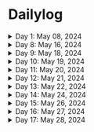 # Dailylog
<details>
<summary>Day 1: May 08, 2024 </summary>

**Today's Progress**: Discovered The Odin project, Learned about the Javascript Engine and runtime, execution context, scoping chain, Hoisting and TDZ

**Thoughts:** 
1.I have understood that Javascript is JIT Compilation Language. The Browser contains Javascript engine, javascript runtime is like a container that has Javascript Engine and all the elements required like WebAPIS, Call back Queues.
2. The code written in Javascript is parsed into an AST (Abstract Syntax Tree) Which then gets converted into machine language and gets executed in the call stack.
3. Before Execution execution contexts are generated, Global execution context gets created from the top level code and the functions get their own execution context.

Overall, for the first time I have understood regarding scoping, the global scope, the function scope, the block Scope. The hoisting of Function declarations , var variables, Let & Const Variables, Function expressions and Arrow Functions

I would want to revise these concepts everyday to expand my understanding in greater detail.

**Link to work:** none

  
</details>

<details>
<summary>Day 8: May 16, 2024 </summary>

**Today's Progress**: Today has been the continuation of yesterday's FCC pyramid generator I have completed. I decided to bring in some changes and build a game out of it.

**Thoughts:** 
1. First of all, I have created, html, css along with js code. I have created events, created field for the user to give input.
2. changing the logic as per the choice user makes using radial buttons, outputting the pyramid on to Document properly all of these tasks took a lot of time for me. I did not know how to print the output exactly on to the document, took help of chat gpt over there.
3. Finally completed the game using space theme.


**Link to work:** [Galactic Glyph - Pyramid generator](https://suchi-291.github.io/GalacticGlyph/)

  
</details>

<details>
<summary>Day 9: May 18, 2024 </summary>

**Today's Progress**: I have worked on revising destructuring arrays, objects and looping over arrays and objects.
**Thoughts:** 
for..of loop is so cool, and being able to access every element of an array and object with out iteration feels very handy. To be able to apply everything I learn, I need to revisit all these topics every now and then.  


**Link to work:** [challenges - 1](https://github.com/suchi-291/JavascriptLessons/blob/3d0f60e6e870fdc52ddfad813e774527ce3f00a3/day19-DataStructures%2CModernOperators%2CStrings/challenges.js) | [challenges - 2](https://github.com/suchi-291/JavascriptLessons/blob/3d0f60e6e870fdc52ddfad813e774527ce3f00a3/day20-DataStructuresModernOperatorsStrings/challenge.js)

  
</details>

<details>
<summary>Day 10: May 19, 2024 </summary>

**Today's Progress**: Solved CodeWars challenges, FCC gradeBook, Solved challenges related to Sets, maps


**Thoughts:** 
Thought of solving leetcode problems but the daily streak challenge required knowing DSA, I am from Non-CS/IT background so DSA feels very alien. I can see the difference in me, back then I hesitated to solve challenges because I couldnt understand the question at least. To me, being able to do this minimum is a reward. I am happy and I believe I will become a good developer soon. I have a phobia of forgetting everything I learnt so, from this week, I am planning on following a revision ritual every wednesday and sunday.
My TO DO list:
- [x] - practice CodeWars 1hr
- [x] - Solve FCC 2hr
- [x] - JS Udemy 4hr
- [x] - Research 30m
- [ ] - Odin project 30m 
      
Today I could not complete the Odin project, I have limited the time for it to 30mins, because I wanted to complete the Udemy course as fast as possible, to be able to start React, in future hopefully I will assign 1 to 2hr for the Odin project.

The problems I faced today, Somehow even though I was getting the output, FCC Javascript Algorithms and Data Structures curriculum I am facing issues while submitting, my code is not getting accepted, so I did not feel so much productive with FCC today.

I thought of solving leetcode problems in the beginning it was solvable but felt drawn to Codewars instead of leetCode, so there I lost 30mins to exploring how leetcode works

I have learnt a little bit of how to deploy code to git from VS Code. But I need to figure out how I can commit files to an already exisiting git repository

**Link to work:**  [notes, JS challenges](https://github.com/suchi-291/JavascriptLessons/tree/229c7bfb2bcaeb10816a2cadaf7142c4a33326b5/day21-DataStructuresModernOperatorsStrings)

  
</details>

<details>
<summary>Day 11: May 20, 2024 </summary>

**Today's Progress**: Solved CodeWars challenges, FCC legacy JS DSA, Working with Strings


**Thoughts:** 
It's fun solving CodeWar problems, today went smooth, I have given most of the time to FCC Legacy Javascript and Algorithms ES6 chapter, I've encountered way more advanced topics which I have not yet covered in my Udemy Course.
My TO DO list:
- [x] - practice CodeWars 1hr
- [x] - Solve FCC 2hr
- [x] - JS Udemy 4hr
- [x] - Research 30m
- [ ] - Odin project 30m 
      
I figured out how to commit from VS code to existing repositories 🥳. I still have some time to complete set task for the Odin project, will update as soon as I cover it, if not It's going to be the first thing I shall be doing in the morning!

**Link to work:**  [notes](https://github.com/suchi-291/JavascriptLessons/tree/f7225323275cfc57a42bc78d325638c63f79c414/day22-DSModernOperatorsStrings)

  
</details>

<details>
<summary>Day 12: May 21, 2024 </summary>

**Today's Progress**: Solved CodeWars challenges, Odin project CLI , Working with Strings


**Thoughts:** 
Today went into going through the unix shell documentation. I have leveled up to 7kyu in CodeWars 💪. Worked with strings using string methods.
My TO DO list:
- [x] - practice CodeWars 1hr
- [ ] - Solve FCC 2hr
- [x] - JS Udemy 4hr
- [x] - Research 30m
- [x] - Odin project 30m 
      
I need to build stuff. I can't do it from scratch at the stage that I am in. I don't want to copy the code either.I have decided to watch a tutorial for just starting out but give my own touch to it and build it from scratch on my own.

**Link to work:**  [notes](https://github.com/suchi-291/JavascriptLessons/)

  
</details>

<details>
<summary>Day 13: May 22, 2024 </summary>

**Today's Progress**: Solved CodeWars challenges, Revised everything


**Thoughts:** 
Today was revision ritual for me. I should become a lot better at coding, today I faced difficulty while solving codewar challenges, the idea was correct but it was the way of syntax that was wrong, it was the usage of truthy and falsy values.
My TO DO list:
- [x] - practice CodeWars 1hr
- [x] - Revision

      
**Link to work:**  [notes](https://www.notion.so/suchitharamachandrapurapu/Revision-Ritual-1-Wed-fc451053aa724611aec572a7f5696aaf?pvs=4)

  
</details>

<details>
<summary>Day 14: May 24, 2024 </summary>

**Today's Progress**: Solved CodeWars challenges, Revised everything, Completed first project from TOP, Halfway through functions.

**Thoughts:** 
Yesterday, I was doubting myself. Then I got to watch a cool youtube video. And my spirit is back, I understood I need to keep my expectations humble.Today I tried solving higher kyu levels in codewars, I could'nt solve them, may be I would have if I sat on them for long, but I had other things I needed to do, so could give it only 3 hours of time, even though my first intention was to put in 1 hour. I have broke something I guess, after setting up git in my VM, I cant do commits from Vs code on my windows. So I'm having to do everythingon Linux and use git commands while do, It's a good thing actually.

My TO DO list:
- [x] - practice CodeWars 1hr
- [ ] - Solve FCC 2hr
- [x] - JS Udemy 4hr
- [x] - Research 30m
- [x] - Odin project 30m 
      
      
**Link to work:**  [notes](https://github.com/suchi-291/JavascriptLessons/tree/9fd2fba206bb242a6b7f3d980d10cfa4ca0f3f40/day24-Functions)

  
</details>

<details>
<summary>Day 15: May 26, 2024 </summary>

**Today's Progress**: Refreshed CSS foundations on the Odin Project

**Thoughts:** 
I can feel the despair kicking in, this is like second time in a week I skipped a day. Today I actually want to build projects along with the course that I am working on. Still I have this feeling of inadequacy if I'm only working on the udemy course. So I have decided to cover the odin foundations js as well, because if the way the curriculum was designed. Too many things on my plate at a time, burn't me out, so I'll be flexible and take things slowly, step by step.
      
**Link to work:**  [odin-exercises](https://github.com/suchi-291/css-exercises-odin.git)

  
</details>

<details>
<summary>Day 16: May 27, 2024 </summary>

**Today's Progress**: Solved Codewar challenges and solved problems while learning call, apply and bind methods.

**Thoughts:** 
I am slowly hitting the areas I have'nt got hands on ever since I started to code. Now I'm able to see new horizons opening and new ways to solve problems.
      
**Link to work:**  [notes](https://github.com/suchi-291/JavascriptLessons.git)
  
</details>

<details>
<summary>Day 17: May 28, 2024 </summary>

**Today's Progress**: Today was all about functions, learned about IIFE and Closures, solved some CodeWar challenges and CSS flexbox. Built a polling application as a coding Challenge

**Thoughts:** 
Today was a ride, revisited the execution contexts, call stack and Scope while learning closures.
      
**Link to work:**  [notes](https://github.com/suchi-291/JavascriptLessons/tree/5d2a7a1506cb83608895d7b0a0cd74a43d23030c/day26-Functions)  
</details>
